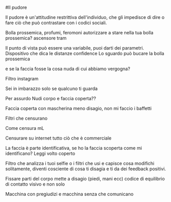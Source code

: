 #Il pudore

Il pudore è un'attitudine restrittiva dell'individuo, che gli impedisce di dire o fare ciò che può contrastare con i codici sociali. 

Bolla prossemica, profumi, feromoni
autorizzare a stare nella tua bolla prossemica? ascensore tram

Il punto di vista può essere una variabile, puoi darti dei parametri. Dispositivo che dica le distanze confidence
Lo sguardo può bucare la bolla prossemica

e se la faccia fosse la cosa nuda di cui abbiamo vergogna?
 
Filtro instagram

Sei in imbarazzo solo se qualcuno ti guarda

Per assurdo
Nudi corpo e faccia coperta??

Faccia coperta con mascherina meno disagio, non mi faccio i baffetti

Filtri che censurano

Come censura mL

Censurare su internet tutto ciò che è commerciale

La faccia è parte identificativa, se ho la faccia scoperta come mi identificano?
Leggi volto coperto


Filtro che analizza i tuoi selfie o i filtri che usi e capisce cosa modifichi solitamente, diventi cosciente di cosa ti disagia e ti da dei feedback positivi.

Fissare parti del corpo mette a disagio (piedi, mani ecc) codice di equilibrio di contatto visivo e non solo


Macchina con pregiudizi e macchina senza che comunicano
 
